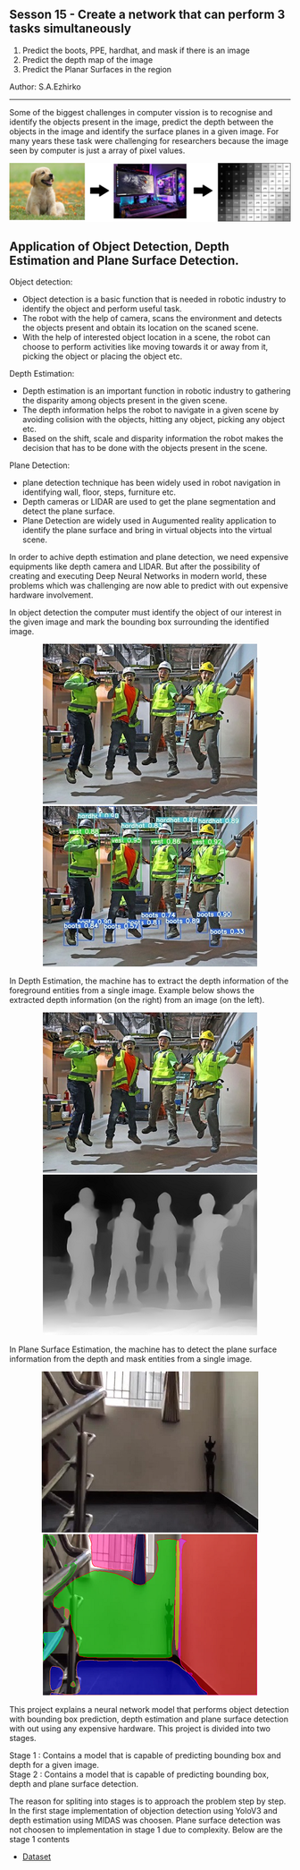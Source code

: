 ## Sesson 15 - Create a network that can perform 3 tasks simultaneously
1.  Predict the boots, PPE, hardhat, and mask if there is an image
2.  Predict the depth map of the image
3.  Predict the Planar Surfaces in the region

Author: S.A.Ezhirko
**********************************************************************************************************************

Some of the biggest challenges in computer vission is to recognise and identify the objects present in the image, predict the depth between the objects in the image and identify the surface planes in a given image. For many years these task were challenging for researchers because the image seen by computer is just a array of pixel values.

![](Images/Image1.jpg)

## Application of Object Detection, Depth Estimation and Plane Surface Detection.
Object detection:

 - Object detection is a basic function that is needed in robotic industry to identify the object and perform useful task. 
 - The robot with the help of camera, scans the environment and detects the objects present and obtain its location on the scaned scene.
 - With the help of interested object location in a scene, the robot can choose to perform activities like moving towards it or away from it, picking the object or placing    the object etc.
 
 Depth Estimation:
 
 - Depth estimation is an important function in robotic industry to gathering the disparity among objects present in the given scene.
 - The depth information helps the robot to navigate in a given scene by avoiding colision with the objects, hitting any object, picking any object etc.
 - Based on the shift, scale and disparity information the robot makes the decision that has to be done with the objects present in the scene.
 
 Plane Detection:
 - plane detection technique has been widely used in robot navigation in identifying wall, floor, steps, furniture etc.
 - Depth cameras or LIDAR are used to get the plane segmentation and detect the plane surface.
 - Plane Detection are widely used in Augumented reality application to identify the plane surface and bring in virtual objects into the virtual scene.

In order to achive depth estimation and plane detection, we need expensive equipments like depth camera and LIDAR. But after the possibility of creating and executing Deep Neural Networks in modern world, these problems which was challenging are now able to predict with out expensive hardware involvement. 

In object detection the computer must identify the object of our interest in the given image and mark the bounding box surrounding the identified image.

<p align="center">
  <img src="Images/Q44.jpg">
  <img src="Images/Q44_BB.jpg">
</p>

In Depth Estimation, the machine has to extract the depth information of the foreground entities from a single image. Example below shows the extracted depth information (on the right) from an image (on the left).

<p align="center">
  <img src="Images/Q44.jpg">
  <img src="Images/Q44_Depth.png">
</p>

In Plane Surface Estimation, the machine has to detect the plane surface information from the depth and mask entities from a single image.
<p align="center">
  <img src="Images/InputImage.jpg">
  <img src="Images/Segmentation_final.png">
</p>

This project explains a neural network model that performs object detection with bounding box prediction, depth estimation and plane surface detection with out using any expensive hardware. This project is divided into two stages.

Stage 1 : Contains a model that is capable of predicting bounding box and depth for a given image.<br>
Stage 2 : Contains a model that is capable of predicting bounding box, depth and plane surface detection.

The reason for spliting into stages is to approach the problem step by step. In the first stage implementation of objection detection using YoloV3 and depth estimation using MIDAS was choosen. Plane surface detection was not choosen to implementation in stage 1 due to complexity. Below are the stage 1 contents

- [Dataset](dataset.md)

